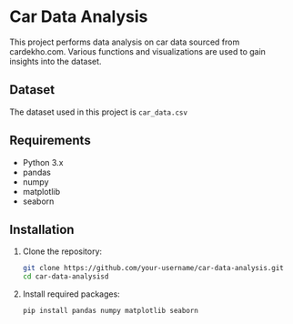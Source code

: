 # Car Data Analysis

This project performs data analysis on car data sourced from cardekho.com. Various functions and visualizations are used to gain insights into the dataset.

## Dataset

The dataset used in this project is `car_data.csv`

## Requirements

- Python 3.x
- pandas
- numpy
- matplotlib
- seaborn

## Installation

1. Clone the repository:
   ```sh
   git clone https://github.com/your-username/car-data-analysis.git
   cd car-data-analysisd
2. Install required packages:
   ```bash
   pip install pandas numpy matplotlib seaborn
   ```

